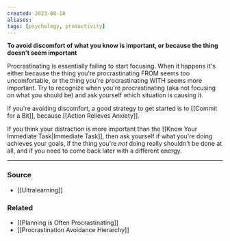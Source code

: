 ```yaml
---
created: 2023-08-18
aliases: 
tags: [psychology, productivity]
---
```

**To avoid discomfort of what you know is important, or because the thing doesn't seem important**

Procrastinating is essentially failing to start focusing. When it happens it's either because the thing you're procrastinating FROM seems too uncomfortable, or the thing you're procrastinating WITH seems more important. Try to recognize when you're procrastinating (aka not focusing on what you should be) and ask yourself which situation is causing it. 

If you're avoiding discomfort, a good strategy to get started is to [[Commit for a Bit]], because [[Action Relieves Anxiety]]. 

If you think your distraction is more important than the [[Know Your Immediate Task|Immediate Task]], then ask yourself if what you're doing achieves your goals, if the thing you're *not* doing really shouldn't be done at all, and if you need to come back later with a different energy.

****
### Source
- [[Ultralearning]]

### Related
- [[Planning is Often Procrastinating]]
- [[Procrastination Avoidance Hierarchy]]
 